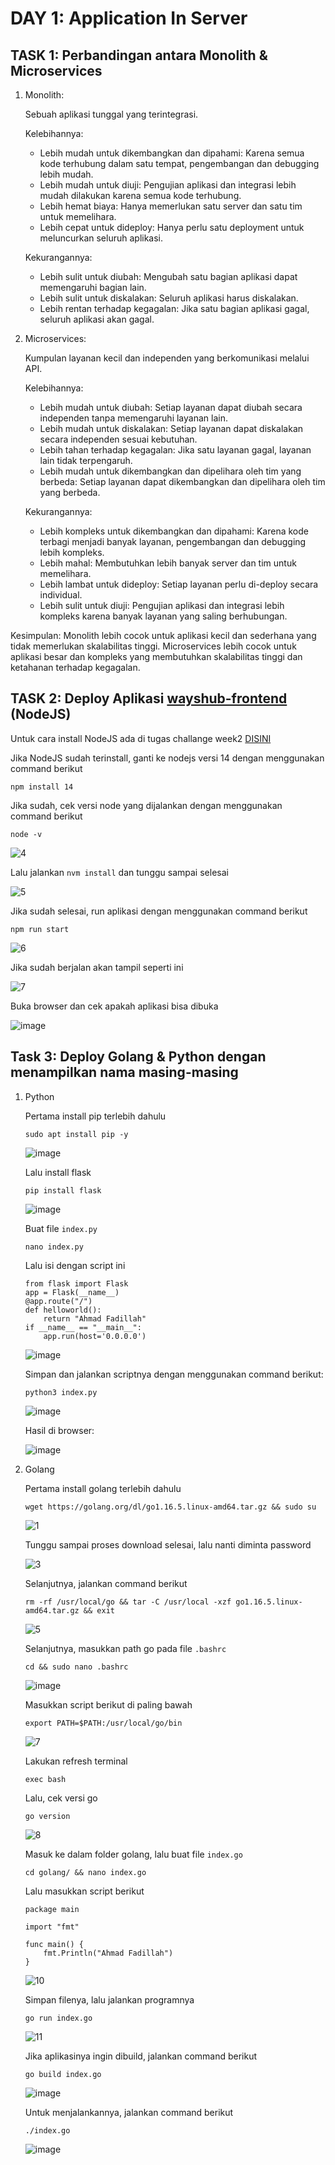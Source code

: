 # DAY 1: Application In Server

## TASK 1: Perbandingan antara Monolith & Microservices

1. Monolith:
   
   Sebuah aplikasi tunggal yang terintegrasi.

   Kelebihannya:
   - Lebih mudah untuk dikembangkan dan dipahami: Karena semua kode terhubung dalam satu tempat, pengembangan dan debugging lebih mudah.
   - Lebih mudah untuk diuji: Pengujian aplikasi dan integrasi lebih mudah dilakukan karena semua kode terhubung.
   - Lebih hemat biaya: Hanya memerlukan satu server dan satu tim untuk memelihara.
   - Lebih cepat untuk dideploy: Hanya perlu satu deployment untuk meluncurkan seluruh aplikasi.

   Kekurangannya:
   - Lebih sulit untuk diubah: Mengubah satu bagian aplikasi dapat memengaruhi bagian lain.
   - Lebih sulit untuk diskalakan: Seluruh aplikasi harus diskalakan.
   - Lebih rentan terhadap kegagalan: Jika satu bagian aplikasi gagal, seluruh aplikasi akan gagal.

3. Microservices:

   Kumpulan layanan kecil dan independen yang berkomunikasi melalui API.
   
   Kelebihannya:
   - Lebih mudah untuk diubah: Setiap layanan dapat diubah secara independen tanpa memengaruhi layanan lain.
   - Lebih mudah untuk diskalakan: Setiap layanan dapat diskalakan secara independen sesuai kebutuhan.
   - Lebih tahan terhadap kegagalan: Jika satu layanan gagal, layanan lain tidak terpengaruh.
   - Lebih mudah untuk dikembangkan dan dipelihara oleh tim yang berbeda: Setiap layanan dapat dikembangkan dan dipelihara oleh tim yang berbeda.

   Kekurangannya:
   - Lebih kompleks untuk dikembangkan dan dipahami: Karena kode terbagi menjadi banyak layanan, pengembangan dan debugging lebih kompleks.
   - Lebih mahal: Membutuhkan lebih banyak server dan tim untuk memelihara.
   - Lebih lambat untuk dideploy: Setiap layanan perlu di-deploy secara individual.
   - Lebih sulit untuk diuji: Pengujian aplikasi dan integrasi lebih kompleks karena banyak layanan yang saling berhubungan.

  Kesimpulan:
  Monolith lebih cocok untuk aplikasi kecil dan sederhana yang tidak memerlukan skalabilitas tinggi. Microservices lebih cocok untuk aplikasi besar dan kompleks yang membutuhkan skalabilitas tinggi dan ketahanan terhadap kegagalan.


## TASK 2: Deploy Aplikasi [wayshub-frontend](https://github.com/dumbwaysdev/wayshub-frontend?tab=readme-ov-file) (NodeJS)

   Untuk cara install NodeJS ada di tugas challange week2 [DISINI](https://github.com/fadil05me/devops20-dumbways-AhmadFadillah/tree/main/week2/challenge#1-install-nodejs-using-bash-script)
   
   Jika NodeJS sudah terinstall, ganti ke nodejs versi 14 dengan menggunakan command berikut

   ```
   npm install 14
   ```

   Jika sudah, cek versi node yang dijalankan dengan menggunakan command berikut

   ```
   node -v
   ```

   ![4](https://github.com/fadil05me/devops20-dumbways-AhmadFadillah/assets/45775729/f30dc227-b55a-42d0-b7e6-4fd6e57acc75)

   Lalu jalankan ```nvm install``` dan tunggu sampai selesai

   ![5](https://github.com/fadil05me/devops20-dumbways-AhmadFadillah/assets/45775729/a9eb1ea3-1cd9-4686-a56f-16c6d2b1efb2)

   Jika sudah selesai, run aplikasi dengan menggunakan command berikut

   ```
   npm run start
   ```

   ![6](https://github.com/fadil05me/devops20-dumbways-AhmadFadillah/assets/45775729/e5feed43-4c11-4dec-a82e-84199f643322)

   Jika sudah berjalan akan tampil seperti ini

   ![7](https://github.com/fadil05me/devops20-dumbways-AhmadFadillah/assets/45775729/155ca1b2-4ef8-448d-94d7-66616fbf0f32)

   Buka browser dan cek apakah aplikasi bisa dibuka

   ![image](https://github.com/fadil05me/devops20-dumbways-AhmadFadillah/assets/45775729/795f8a14-e9a0-4f85-8b7d-5c7b1c3ea06e)

  

## Task 3: Deploy Golang & Python dengan menampilkan nama masing-masing
   
   1. Python

      Pertama install pip terlebih dahulu

      ```
      sudo apt install pip -y
      ```

      ![image](https://github.com/fadil05me/devops20-dumbways-AhmadFadillah/assets/45775729/1ac86c71-edb9-44ca-9c5e-add623adace9)

      Lalu install flask

      ```
      pip install flask
      ```

      ![image](https://github.com/fadil05me/devops20-dumbways-AhmadFadillah/assets/45775729/7e1a9527-7e28-45ad-8091-f31aadd471ca)

      Buat file ```index.py```

      ```
      nano index.py
      ```

      Lalu isi dengan script ini

      ```
      from flask import Flask
      app = Flask(__name__)
      @app.route("/")
      def helloworld():
          return "Ahmad Fadillah"
      if __name__ == "__main__":
          app.run(host='0.0.0.0')
      ```

      ![image](https://github.com/fadil05me/devops20-dumbways-AhmadFadillah/assets/45775729/9406ddf4-022b-4e4e-8373-448f29ebb0e3)

      Simpan dan jalankan scriptnya dengan menggunakan command berikut:

      ```
      python3 index.py
      ```

      ![image](https://github.com/fadil05me/devops20-dumbways-AhmadFadillah/assets/45775729/2f6095f8-209e-4357-b736-73e3fd3448b8)

      Hasil di browser:

      ![image](https://github.com/fadil05me/devops20-dumbways-AhmadFadillah/assets/45775729/9d510434-8c89-489e-93a9-b03c1848267b)

   2. Golang

      Pertama install golang terlebih dahulu

      ```
      wget https://golang.org/dl/go1.16.5.linux-amd64.tar.gz && sudo su
      ```
      
      ![1](https://github.com/fadil05me/devops20-dumbways-AhmadFadillah/assets/45775729/bec3ec10-606d-45c0-81ab-bd9805bcaa32)

      Tunggu sampai proses download selesai, lalu nanti diminta password

      ![3](https://github.com/fadil05me/devops20-dumbways-AhmadFadillah/assets/45775729/6d89df6e-9e8f-4346-983d-6a4e114c435a)

      Selanjutnya, jalankan command berikut

      ```
      rm -rf /usr/local/go && tar -C /usr/local -xzf go1.16.5.linux-amd64.tar.gz && exit
      ```

      ![5](https://github.com/fadil05me/devops20-dumbways-AhmadFadillah/assets/45775729/916242d6-cbd3-44bf-97a3-1479be98a596)

      Selanjutnya, masukkan path go pada file ```.bashrc```

      ```
      cd && sudo nano .bashrc
      ```

      ![image](https://github.com/fadil05me/devops20-dumbways-AhmadFadillah/assets/45775729/55061603-2cec-4c1e-9adf-f7be809f3d58)

      Masukkan script berikut di paling bawah 

      
      ```
      export PATH=$PATH:/usr/local/go/bin
      ```

      ![7](https://github.com/fadil05me/devops20-dumbways-AhmadFadillah/assets/45775729/76f56bbf-13db-4d4f-a8ad-56cbc7b9daf8)

      Lakukan refresh terminal

      ```
      exec bash
      ```
      
      Lalu, cek versi go

      ```
      go version
      ```

      ![8](https://github.com/fadil05me/devops20-dumbways-AhmadFadillah/assets/45775729/a665229d-5171-4935-a79d-76868f735cfd)
      
      Masuk ke dalam folder golang, lalu buat file ```index.go```

      ```
      cd golang/ && nano index.go
      ```

      Lalu masukkan script berikut

      ```
      package main

      import "fmt"
      
      func main() {
          fmt.Println("Ahmad Fadillah")
      }
      ```
      
      ![10](https://github.com/fadil05me/devops20-dumbways-AhmadFadillah/assets/45775729/8e5f233b-308d-4387-98dc-0df8c3dfb0c3)

      Simpan filenya, lalu jalankan programnya

      ```
      go run index.go
      ```

      ![11](https://github.com/fadil05me/devops20-dumbways-AhmadFadillah/assets/45775729/f58171a1-40d4-45c9-bb71-b0b8c680906b)

      Jika aplikasinya ingin dibuild, jalankan command berikut

      ```
      go build index.go
      ```

      ![image](https://github.com/fadil05me/devops20-dumbways-AhmadFadillah/assets/45775729/53abd0a1-badb-4e44-8964-1ec06c5daea6)

      Untuk menjalankannya, jalankan command berikut

      ```
      ./index.go
      ```

      ![image](https://github.com/fadil05me/devops20-dumbways-AhmadFadillah/assets/45775729/168611c8-b962-486e-ada7-fb5dbdc80f20)
